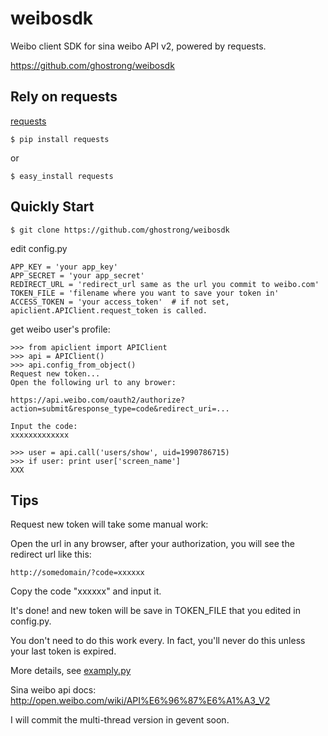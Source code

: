 weibosdk
========

Weibo client SDK for sina weibo API v2, powered by requests.

https://github.com/ghostrong/weibosdk

Rely on requests
----------------

[requests](http://docs.python-requests.org/en/latest/)

```
$ pip install requests
```
or
```
$ easy_install requests
```

Quickly Start
-------------

```
$ git clone https://github.com/ghostrong/weibosdk
```

edit config.py
```
APP_KEY = 'your app_key'
APP_SECRET = 'your app_secret'
REDIRECT_URL = 'redirect_url same as the url you commit to weibo.com'
TOKEN_FILE = 'filename where you want to save your token in'
ACCESS_TOKEN = 'your access_token'  # if not set, apiclient.APIClient.request_token is called.
```

get weibo user's profile:
```
>>> from apiclient import APIClient
>>> api = APIClient()
>>> api.config_from_object()
Request new token...
Open the following url to any brower:

https://api.weibo.com/oauth2/authorize?action=submit&response_type=code&redirect_uri=...

Input the code:
xxxxxxxxxxxxx

>>> user = api.call('users/show', uid=1990786715)
>>> if user: print user['screen_name']
XXX
```

Tips
----

Request new token will take some manual work:

  Open the url in any browser, after your authorization, you will see the redirect url like this:

    http://somedomain/?code=xxxxxx

  Copy the code "xxxxxx" and input it.

  It's done! and new token will be save in TOKEN_FILE that you edited in config.py.

  You don't need to do this work every. In fact, you'll never do this unless your last token is expired.

  More details, see [examply.py](https://github.com/ghostrong/weibosdk/blob/master/example.py)

  Sina weibo api docs: http://open.weibo.com/wiki/API%E6%96%87%E6%A1%A3_V2

  I will commit the multi-thread version in gevent soon.
